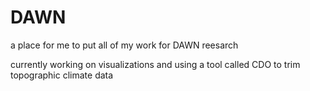 # DAWN

a place for me to put all of my work for DAWN reesarch

currently working on visualizations and using a tool called CDO to trim topographic climate data
